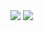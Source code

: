 <img src="https://render.githubusercontent.com/render/math?math=e^{i \pi} = -1">


<img src="https://render.githubusercontent.com/render/math?math=(M - Z_{0.95} * se, M + Z_{0.95} * se)">
